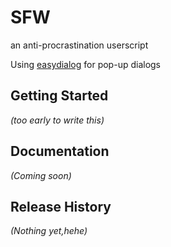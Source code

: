 # SFW

an anti-procrastination userscript

Using [easydialog](stylechen.com/easydialog-v2-0.html) for pop-up dialogs

## Getting Started
_(too early to write this)_

## Documentation
_(Coming soon)_

## Release History
_(Nothing yet,hehe)_

